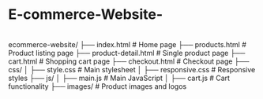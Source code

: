 # E-commerce-Website-
<br>
ecommerce-website/
├── index.html          # Home page
├── products.html       # Product listing page
├── product-detail.html # Single product page
├── cart.html           # Shopping cart page
├── checkout.html       # Checkout page
├── css/
│   ├── style.css       # Main stylesheet
│   ├── responsive.css  # Responsive styles
├── js/
│   ├── main.js         # Main JavaScript
│   ├── cart.js         # Cart functionality
├── images/             # Product images and logos
